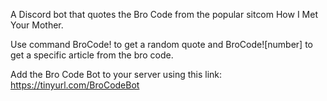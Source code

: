 A Discord bot that quotes the Bro Code from the popular sitcom How I Met Your Mother.

Use command BroCode! to get a random quote and BroCode![number] to get a specific article from the bro code.

Add the Bro Code Bot to your server using this link:
https://tinyurl.com/BroCodeBot
